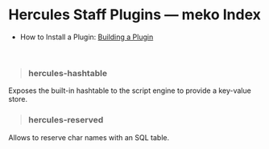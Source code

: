 Hercules Staff Plugins &mdash; meko Index
=============================================

- How to Install a Plugin: [Building a Plugin](https://github.com/HerculesWS/Hercules/wiki/Hercules-Plugin-Manager#building-a-plugin)

<br>


> ### hercules-hashtable

Exposes the built-in hashtable to the script engine to provide a key-value store.


> ### hercules-reserved

Allows to reserve char names with an SQL table.
